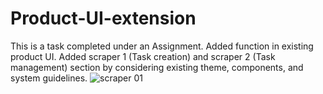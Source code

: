 # Product-UI-extension
This is a task completed under an Assignment. Added function in existing product UI. Added scraper 1 (Task creation) and scraper 2 (Task management) section by considering existing theme, components, and system guidelines.
![scraper 01](https://github.com/user-attachments/assets/23aee239-6a51-45e0-afec-7be790df423b)
